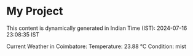 # My Project

This content is dynamically generated in Indian Time (IST): 2024-07-16 23:08:35 IST


Current Weather in Coimbatore:
Temperature: 23.88 °C
Condition: mist
